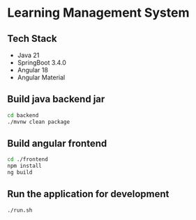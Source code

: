 # Learning Management System

## Tech Stack
- Java 21
- SpringBoot 3.4.0
- Angular 18
- Angular Material

## Build java backend jar
```bash
cd backend
./mvnw clean package
```

## Build angular frontend
```bash
cd ./frontend
npm install
ng build
```

## Run the application for development
```bash
./run.sh
```

